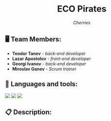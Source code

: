 <h1 align="center">ECO Pirates</h1>
<h6 align="center">Cherries</h6>
<p align="center">
</p>


## 🖥 Team Members:
* **Teodor Tanev** - *back-end developer* 
* **Lazar Apostolov** - *front-end developer* 
* **Georgi Ivanov** - *back-end developer* 
* **Miroslav Ganev** - *Scrum trainer* 


## 🚀 Languages and tools:

<p align="left">     
    <img src="https://th.bing.com/th/id/OIP.ge2nFugsUG-8JW0niAioVQHaHa?pid=ImgDet&rs=1"/>
    <img src="https://th.bing.com/th/id/R.cabee310b78a0275fd9402491400f276?rik=llRE%2f2A6fGQ0HQ&pid=ImgRaw&r=0"/>
    <img src="https://logodownload.org/wp-content/uploads/2020/04/microsoft-powerpoint-logo.png"/>

    
## 📋 Description:
    


